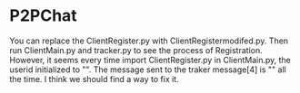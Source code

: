 # P2PChat
You can replace the ClientRegister.py with ClientRegistermodifed.py. Then run ClientMain.py and tracker.py to see the process of Registration.
However, it seems every time import ClientRegister.py in ClientMain.py, the userid initialized to "". The message sent to the traker message[4] is "" all the time. I think we should find a way to fix it.
